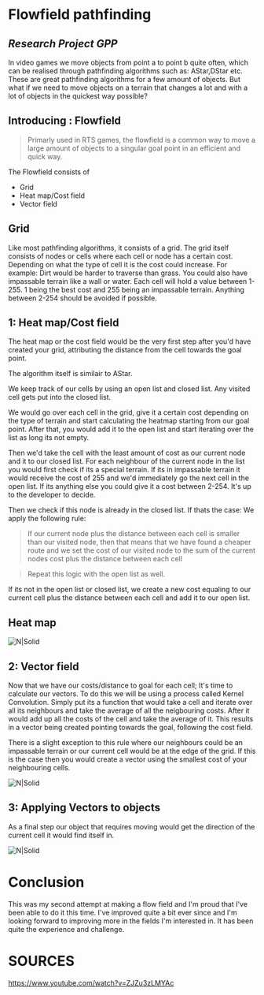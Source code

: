 # Flowfield pathfinding
## _Research Project GPP_


In video games we move objects from point a to point b quite often,
which can be realised through pathfinding algorithms such as:
 AStar,DStar etc.
 These are great pathfinding algorithms for a few amount of objects.
 But what if we need to move objects on a terrain that changes a lot 
 and with a lot of objects in the quickest way possible?
 
 ## Introducing : Flowfield
 
 

> Primarly used in RTS games, the flowfield is a common way to move a large amount of objects to a singular goal point
> in an efficient and quick way. 

The Flowfield consists of
- Grid
- Heat map/Cost field
- Vector field
 ## Grid
Like most pathfinding algorithms, it consists of a grid. The grid itself consists of
nodes or cells where each cell or node has a certain cost.
Depending on what the type of cell it is the cost could increase.
For example: Dirt would be harder to traverse than grass.
You could also have impassable terrain like a wall or water.
Each cell will hold a value between 1-255.
1 being the best cost and 255 being an impassable terrain.
Anything between 2-254 should be avoided if possible.


## 1: Heat map/Cost field
The heat map or the cost field would be the very first step after you'd have created your grid,
attributing the distance from the cell towards the goal point.

The algorithm itself is similair to AStar.

We keep track of our cells by using an open list and closed list.
Any visited cell gets put into the closed list.

We would go over each cell in the grid, give it a certain cost depending on the type of terrain
and start calculating the heatmap starting from our goal point.
After that, you would add it to the open list and start iterating over the list as long its not empty.

Then we'd take the cell with the least amount of cost as our current node
and it to our closed list.
For each neighbour of the current node in the list you would first check if its a special terrain.
If its in impassable terrain it would receive the cost of 255 and we'd immediately go the next cell in the open list. 
If its anything else you could give it a 
cost between 2-254. It's up to the developer to decide.

Then we check if this node is already in the closed list.
If thats the case:
We apply the following rule:
 > If our current node plus the distance between each cell is smaller than our visited node,
 then that means that we have found a cheaper route and we set the cost of our visited node 
 to the sum of the current nodes cost plus the distance between each cell
 
 > Repeat this logic with the open list as well.

If its not in the open list or closed list, we create a new cost
equaling to our current cell plus the distance between each cell
and add it to our open list.
## Heat map
![N|Solid](https://i.imgur.com/SaP7DGc.png)
## 2: Vector field
 
Now that we have our costs/distance to goal for each cell; It's time to calculate our vectors.
To do this we will be using a process called Kernel Convolution.
Simply put its a function that would take a cell and iterate over all its neighbours and take the average
of all the neigbouring costs.
After it would add up all the costs of the cell and take the average of it.
This results in a vector being created pointing towards the goal, following the cost field.

There is a slight exception to this rule where our neighbours could be an impassable terrain
or our current cell would be at the edge of the grid.
If this is the case then you would create a vector using the smallest cost of your neighbouring cells.

![N|Solid](https://i.imgur.com/NQ3P3rJ.png)
## 3: Applying Vectors to objects
As a final step our object that requires moving would get the direction of the current cell it would find itself in.


![N|Solid](https://i.imgur.com/VGpwaNN.gif)


# Conclusion
This was my second attempt at making a flow field and I'm proud that I've been able to do it this time.
I've improved quite a bit ever since and I'm looking forward to improving more in the fields I'm interested in.
It has been quite the experience and challenge.

# SOURCES
https://www.youtube.com/watch?v=ZJZu3zLMYAc
